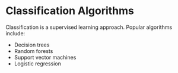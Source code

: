 # Classification Algorithms

Classification is a supervised learning approach. Popular algorithms include:
- Decision trees
- Random forests
- Support vector machines
- Logistic regression